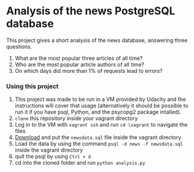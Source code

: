 # Analysis of the news PostgreSQL database
This project gives a short analysis of the news database, answering three questions.
1. What are the most popular three articles of all time?
2. Who are the most popular article authors of all time?
3. On which days did more than 1% of requests lead to errors?

### Using this project
1. This project was made to be run in a VM provided by Udacity and the instructions will cover that usage (alternatively it should be possible to run it if you have psql, Python, and the psycopg2 package intalled).
2. `clone` this repository inside your vagrant directory
3. Log in to the VM with `vagrant ssh` and run `cd \vagrant` to navigate the files
4. [Download](https://d17h27t6h515a5.cloudfront.net/topher/2016/August/57b5f748_newsdata/newsdata.zip) and put the `newsdata.sql` file inside the vagrant directory
5. Load the data by using the command `psql -d news -f newsdata.sql` inside the vagrant directory
6. quit the psql by using `Ctrl + d`
7. cd into the cloned folder and run `python analysis.py`

